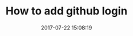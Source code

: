 ---
layout: page
title: "How to add github login"
category: tut
date: 2017-07-22 15:08:19
order: 3
---